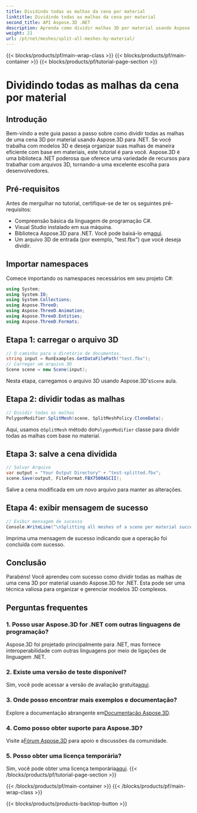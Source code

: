 ```yaml
---
title: Dividindo todas as malhas da cena por material
linktitle: Dividindo todas as malhas da cena por material
second_title: API Aspose.3D .NET
description: Aprenda como dividir malhas 3D por material usando Aspose.3D for .NET. Siga nosso guia passo a passo para organização e gerenciamento eficiente de modelos 3D.
weight: 21
url: /pt/net/meshes/split-all-meshes-by-material/
---
```


{{< blocks/products/pf/main-wrap-class >}}
{{< blocks/products/pf/main-container >}}
{{< blocks/products/pf/tutorial-page-section >}}

# Dividindo todas as malhas da cena por material

## Introdução
Bem-vindo a este guia passo a passo sobre como dividir todas as malhas de uma cena 3D por material usando Aspose.3D para .NET. Se você trabalha com modelos 3D e deseja organizar suas malhas de maneira eficiente com base em materiais, este tutorial é para você. Aspose.3D é uma biblioteca .NET poderosa que oferece uma variedade de recursos para trabalhar com arquivos 3D, tornando-a uma excelente escolha para desenvolvedores.
## Pré-requisitos
Antes de mergulhar no tutorial, certifique-se de ter os seguintes pré-requisitos:
- Compreensão básica da linguagem de programação C#.
- Visual Studio instalado em sua máquina.
-  Biblioteca Aspose.3D para .NET. Você pode baixá-lo em[aqui](https://releases.aspose.com/3d/net/).
- Um arquivo 3D de entrada (por exemplo, "test.fbx") que você deseja dividir.
## Importar namespaces
Comece importando os namespaces necessários em seu projeto C#:
```csharp
using System;
using System.IO;
using System.Collections;
using Aspose.ThreeD;
using Aspose.ThreeD.Animation;
using Aspose.ThreeD.Entities;
using Aspose.ThreeD.Formats;
```
## Etapa 1: carregar o arquivo 3D
```csharp
// O caminho para o diretório de documentos.
string input = RunExamples.GetDataFilePath("test.fbx");
// Carregar um arquivo 3D
Scene scene = new Scene(input);
```
 Nesta etapa, carregamos o arquivo 3D usando Aspose.3D's`Scene` aula.
## Etapa 2: dividir todas as malhas
```csharp
// Dividir todas as malhas
PolygonModifier.SplitMesh(scene, SplitMeshPolicy.CloneData);
```
 Aqui, usamos o`SplitMesh` método do`PolygonModifier` classe para dividir todas as malhas com base no material.
## Etapa 3: salve a cena dividida
```csharp
// Salvar Arquivo
var output = "Your Output Directory" + "test-splitted.fbx";
scene.Save(output, FileFormat.FBX7500ASCII);
```
Salve a cena modificada em um novo arquivo para manter as alterações.
## Etapa 4: exibir mensagem de sucesso
```csharp
// Exibir mensagem de sucesso
Console.WriteLine("\nSplitting all meshes of a scene per material successfully.\nFile saved at " + output);
```
Imprima uma mensagem de sucesso indicando que a operação foi concluída com sucesso.
## Conclusão
Parabéns! Você aprendeu com sucesso como dividir todas as malhas de uma cena 3D por material usando Aspose.3D for .NET. Esta pode ser uma técnica valiosa para organizar e gerenciar modelos 3D complexos.
## Perguntas frequentes
### 1. Posso usar Aspose.3D for .NET com outras linguagens de programação?
Aspose.3D foi projetado principalmente para .NET, mas fornece interoperabilidade com outras linguagens por meio de ligações de linguagem .NET.
### 2. Existe uma versão de teste disponível?
 Sim, você pode acessar a versão de avaliação gratuita[aqui](https://releases.aspose.com/).
### 3. Onde posso encontrar mais exemplos e documentação?
 Explore a documentação abrangente em[Documentação Aspose.3D](https://reference.aspose.com/3d/net/).
### 4. Como posso obter suporte para Aspose.3D?
 Visite a[Fórum Aspose.3D](https://forum.aspose.com/c/3d/18) para apoio e discussões da comunidade.
### 5. Posso obter uma licença temporária?
 Sim, você pode obter uma licença temporária[aqui](https://purchase.aspose.com/temporary-license/).
{{< /blocks/products/pf/tutorial-page-section >}}

{{< /blocks/products/pf/main-container >}}
{{< /blocks/products/pf/main-wrap-class >}}

{{< blocks/products/products-backtop-button >}}
